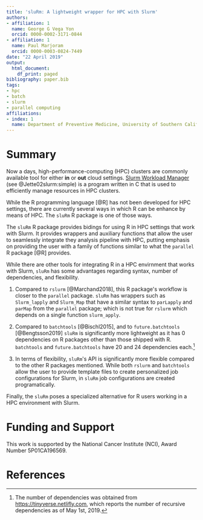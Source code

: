 ```yaml
---
title: 'sluRm: A lightweight wrapper for HPC with Slurm'
authors:
- affiliation: 1
  name: George G Vega Yon
  orcid: 0000-0002-3171-0844
- affiliation: 1
  name: Paul Marjoram
  orcid: 0000-0003-0824-7449
date: "22 April 2019"
output:
  html_document:
    df_print: paged
bibliography: paper.bib
tags:
- hpc
- batch
- slurm
- parallel computing
affiliations:
- index: 1
  name: Department of Preventive Medicine, University of Southern California
---
```


# Summary

Now a days, high-performance-computing (HPC) clusters are commonly available tool for either **in** or **out** cloud settings. [Slurm Workload Manager](https://slurm.schedmd.com/) (see @Jette02slurm:simple) is a program written in C that is used to efficiently manage resources in HPC clusters.

While the R programming language [@R] has not been developed for HPC settings, there are currently several ways in which R can be enhance by means of HPC. The `sluRm` R package is one of those ways.

The `sluRm` R package provides bidings for using R in HPC settings that work with Slurm. It provides wrappers and auxiliary functions that allow the user to seamlessly integrate they analysis pipeline with HPC, putting emphasis on providing the user with a family of functions similar to what the `parallel` R package [@R] provides.

While there are other tools for integrating R in a HPC envirnment that works with Slurm, `sluRm` has some advantages regarding syntax, number of dependencies, and flexibility. 

1.  Compared to `rslurm` [@Marchand2018], this R package's workflow is closer to the `parallel` package. `sluRm` has wrappers such as `Slurm_lapply` and `Slurm_Map` that have a similar syntax to `parLapply` and `parMap` from the `parallel` package; which is not true for `rslurm` which depends on a single function `slurm_apply`.

2.  Compared to `batchtools` [@Bischl2015], and to `future.batchtools` [@Bengtsson2019] `sluRm` is significantly more lightweight as it has 0 dependencies on R packages other than those shipped with R. `batchtools` and `future.batchtools` have 20 and 24 dependencies each.[^date]

3.  In terms of flexibility, `sluRm`'s API is significantly more flexible compared to the other R packages mentioned. While both `rslurm` and `batchtools` allow the user to provide template files to create personalized job configurations for Slurm, in `sluRm` job configurations are created programatically.
    
[^date]: The number of dependencies was obtained from https://tinyverse.netlifly.com, which reports the number of recursive dependencies as of May 1st, 2019.

Finally, the `sluRm` poses a specialized alternative for R users working in a HPC environment with Slurm.

# Funding and Support

This work is supported by the National Cancer Institute (NCI), Award Number 5P01CA196569.

# References
